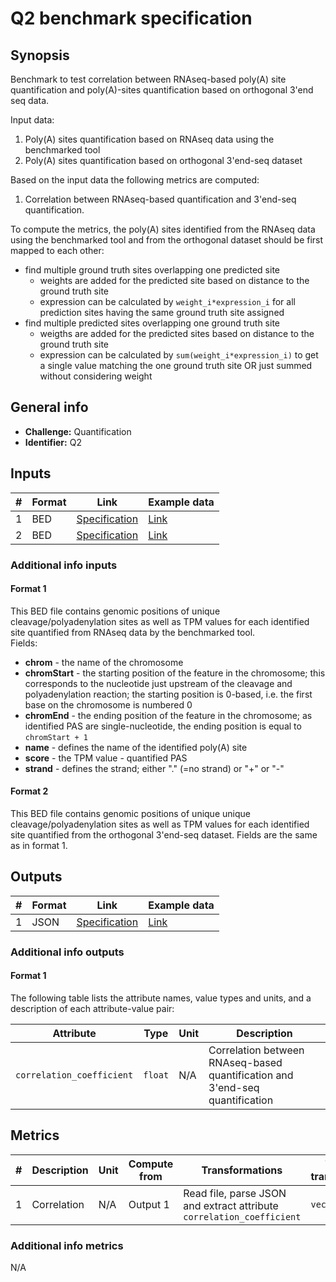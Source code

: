 # Q2 benchmark specification

## Synopsis

Benchmark to test correlation between RNAseq-based poly(A) site quantification and poly(A)-sites quantification based on orthogonal 3'end seq data.

Input data:

1. Poly(A) sites quantification based on RNAseq data using the benchmarked tool
2. Poly(A) sites quantification based on orthogonal 3'end-seq dataset

Based on the input data the following metrics are computed:
 
1. Correlation between RNAseq-based quantification and 3'end-seq quantification.

To compute the metrics, the poly(A) sites identified from the RNAseq data using the benchmarked tool and from the orthogonal dataset should be first mapped to each other:

- find multiple ground truth sites overlapping one predicted site
  - weights are added for the predicted site based on distance to the ground truth site
  - expression can be calculated by `weight_i*expression_i` for all prediction sites having the same ground truth site assigned
- find multiple predicted sites overlapping one ground truth site
  - weigths are added for the predicted sites based on distance to the ground truth site
  - expression can be calculated by `sum(weight_i*expression_i)` to get a single value matching the one ground truth site OR just summed without considering weight


## General info

* **Challenge:** Quantification
* **Identifier:** Q2

## Inputs

| # | Format | Link | Example data |
| --- | --- | --- | --- |
| 1 | BED | [Specification][spec-bed] | [Link][in1] |
| 2 | BED | [Specification][spec-bed] | [Link][in2] |

### Additional info inputs

#### Format 1

This BED file contains genomic positions of unique cleavage/polyadenylation sites as well as TPM values for each identified site quantified from RNAseq data by the benchmarked tool.  
Fields:

- **chrom** - the name of the chromosome
- **chromStart** - the starting position of the feature in the chromosome; this corresponds to the nucleotide just upstream of the cleavage and polyadenylation reaction; the starting position is 0-based, i.e. the first base on the chromosome is numbered 0
- **chromEnd** - the ending position of the feature in the chromosome; as identified PAS are single-nucleotide, the ending position is equal to `chromStart + 1`
- **name** - defines the name of the identified poly(A) site
- **score** - the TPM value - quantified PAS
- **strand** - defines the strand; either "." (=no strand) or "+" or "-"

#### Format 2

This BED file contains genomic positions of unique unique cleavage/polyadenylation sites as well as TPM values for each identified site quantified from the orthogonal 3'end-seq dataset.
Fields are the same as in format 1.

## Outputs

| # | Format | Link | Example data |
| --- | --- | --- | --- |
| 1 | JSON | [Specification][spec-json] | [Link][out1] |

### Additional info outputs
 
#### Format 1
 
 The following table lists the attribute names, value types and units, and a
description of each attribute-value pair:
 
| Attribute | Type | Unit | Description |
| --- | --- | --- | --- |
| `correlation_coefficient` | `float` | N/A | Correlation between RNAseq-based quantification and 3'end-seq quantification |

## Metrics
 
| # | Description | Unit | Compute from | Transformations | Type after transformations | Additional comments |
| --- | --- | --- | --- | --- | --- | --- |
| 1 | Correlation | N/A | Output 1 | Read file, parse JSON and extract attribute `correlation_coefficient` | `vector` | N/A |
 
### Additional info metrics
 
 N/A

[//]: # (References)
 
[in1]: ./example_files/input1.bed
[in2]: ./example_files/input2.bed
[out1]: ./example_files/output1.json
[spec-json]: <https://www.ecma-international.org/publications-and-standards/standards/ecma-404/>
[spec-bed]: <https://genome.ucsc.edu/FAQ/FAQformat.html#format1>

